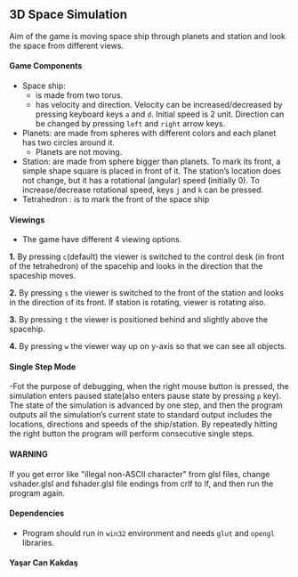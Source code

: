 ## 3D Space Simulation

Aim of the game is moving space ship through planets and station and look the space from different views.

#### Game Components
- Space ship:<br>
	- is made from two torus.
	- has velocity and direction. Velocity can be increased/decreased by pressing keyboard keys `a` and `d`. Initial speed is 2 unit. Direction can be changed by pressing `left` and `right` arrow keys.
- Planets: are made from spheres with different colors and each planet has two circles around it.<br>
	- Planets are not moving.
- Station: are made from sphere bigger than planets. To mark its front, a simple shape square is placed in front of it. The station’s location does not change, but it has a rotational (angular) speed (initially 0). To increase/decrease rotational speed, keys `j` and `k` can be pressed.
- Tetrahedron : is to mark the front of the space ship

#### Viewings
- The game have different 4 viewing options.

**1.** By pressing `c`(default) the viewer is
switched to the control desk (in front of the tetrahedron) of the spacehip and looks in the
direction that the spaceship moves.

**2.** By pressing `s` the viewer is switched to the front of the station and
looks in the direction of its front. If station is rotating, viewer is rotating also.

**3.** By pressing `t` the viewer is positioned behind and slightly
above the spacehip.

**4.** By pressing `w` the viewer way up on y-axis so that we can see all objects.	

#### Single Step Mode
-Fot the purpose of debugging, when the right mouse button is pressed, the simulation enters paused state(also enters pause state by pressing `p` key). The
state of the simulation is advanced by one step, and then the program outputs all the simulation’s current state to standard output includes the locations, directions and 
speeds of the ship/station. By repeatedly hitting the right button the program will perform consecutive single steps.

#### WARNING
If you get error like "illegal non-ASCII character" from glsl files, change vshader.glsl and fshader.glsl file endings from crlf to lf, and then run the program again.

#### Dependencies
- Program should run in `win32` environment and needs `glut` and `opengl` libraries.


#### Yaşar Can Kakdaş
